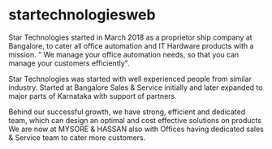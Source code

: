 # startechnologiesweb

Star Technologies started in March 2018 as a proprietor ship company at Bangalore, to cater all office automation and IT Hardware products with a mission. " We manage your office automation needs, so that you can manage your customers efficiently".

Star Technologies was started with well experienced people from similar industry. Started at Bangalore Sales & Service initially and later expanded to major parts of Karnataka with support of partners.

Behind our successful growth, we have strong, efficient and dedicated team, which can design an optimal and cost effective solutions on products We are now at MYSORE & HASSAN also with Offices having dedicated sales & Service team to cater more customers.
